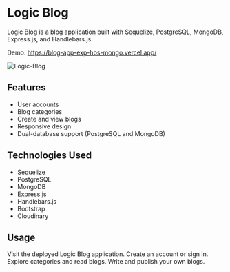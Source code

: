 # Logic Blog

Logic Blog is a blog application built with Sequelize, PostgreSQL, MongoDB, Express.js, and Handlebars.js.

Demo: https://blog-app-exp-hbs-mongo.vercel.app/

<img src="https://i.ibb.co/0MKLf8C/Logic-Blog.jpg" alt="Logic-Blog" border="0" />

## Features

- User accounts
- Blog categories
- Create and view blogs
- Responsive design
- Dual-database support (PostgreSQL and MongoDB)

## Technologies Used

- Sequelize
- PostgreSQL
- MongoDB
- Express.js
- Handlebars.js
- Bootstrap
- Cloudinary

## Usage
Visit the deployed Logic Blog application.
Create an account or sign in.
Explore categories and read blogs.
Write and publish your own blogs.
